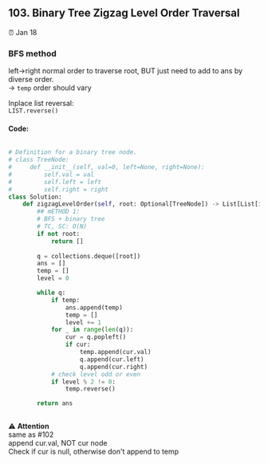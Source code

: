 ## 103. Binary Tree Zigzag Level Order Traversal

:alarm_clock: Jan 18

### BFS method
left->right normal order to traverse root, BUT just need to add to ans by diverse order.\
-> `temp` order should vary

Inplace list reversal:\
`LIST.reverse()`

#### Code:
```python

# Definition for a binary tree node.
# class TreeNode:
#     def __init__(self, val=0, left=None, right=None):
#         self.val = val
#         self.left = left
#         self.right = right
class Solution:
    def zigzagLevelOrder(self, root: Optional[TreeNode]) -> List[List[int]]:
        ## mETHOD 1:
        # BFS + binary tree
        # TC, SC: O(N)
        if not root:
            return []
        
        q = collections.deque([root])
        ans = []
        temp = []
        level = 0

        while q:
            if temp:
                ans.append(temp)
                temp = []
                level += 1
            for _ in range(len(q)):
                cur = q.popleft()
                if cur:
                    temp.append(cur.val)
                    q.append(cur.left)
                    q.append(cur.right)
            # check level odd or even
            if level % 2 != 0:
                temp.reverse()

        return ans
        
```

:warning: **Attention**\
same as #102\
append cur.val, NOT cur node\
Check if cur is null, otherwise don't append to temp
